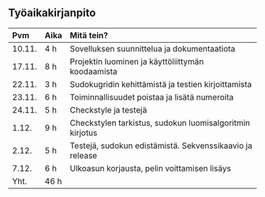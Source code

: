 ## Työaikakirjanpito

|   Pvm    |   Aika   |                          Mitä tein?                                    |
| :------- | :------- | :--------------------------------------------------------------------- |
|10.11.|4 h|Sovelluksen suunnittelua ja dokumentaatiota|
|17.11.|8 h|Projektin luominen ja käyttöliittymän koodaamista|
|22.11.|3 h|Sudokugridin kehittämistä ja testien kirjoittamista|
|23.11.|6 h|Toiminnallisuudet poistaa ja lisätä numeroita|
|24.11.|5 h|Checkstyle ja testejä|
|1.12. |9 h|Checkstylen tarkistus, sudokun luomisalgoritmin kirjotus|
|2.12. |5 h|Testejä, sudokun edistämistä. Sekvenssikaavio ja release|
|7.12. |6 h|Ulkoasun korjausta, pelin voittamisen lisäys|
|Yht.| 46 h|

